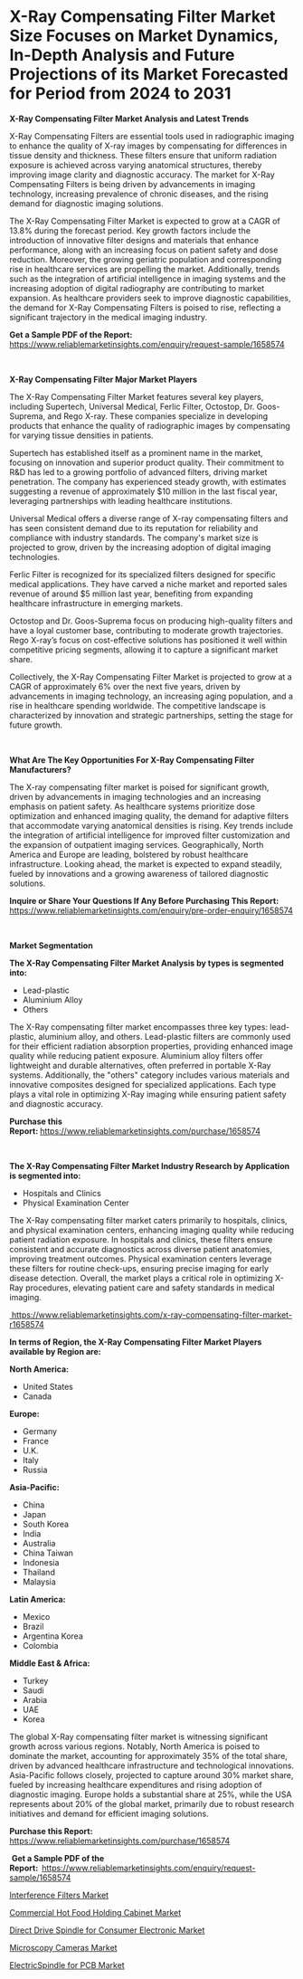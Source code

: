 <p><h1>X-Ray Compensating Filter Market Size Focuses on Market Dynamics, In-Depth Analysis and Future Projections of its Market Forecasted for Period from 2024 to 2031</h1></p><p><strong>X-Ray Compensating Filter Market Analysis and Latest Trends</strong></p>
<p><p>X-Ray Compensating Filters are essential tools used in radiographic imaging to enhance the quality of X-ray images by compensating for differences in tissue density and thickness. These filters ensure that uniform radiation exposure is achieved across varying anatomical structures, thereby improving image clarity and diagnostic accuracy. The market for X-Ray Compensating Filters is being driven by advancements in imaging technology, increasing prevalence of chronic diseases, and the rising demand for diagnostic imaging solutions.</p><p>The X-Ray Compensating Filter Market is expected to grow at a CAGR of 13.8% during the forecast period. Key growth factors include the introduction of innovative filter designs and materials that enhance performance, along with an increasing focus on patient safety and dose reduction. Moreover, the growing geriatric population and corresponding rise in healthcare services are propelling the market. Additionally, trends such as the integration of artificial intelligence in imaging systems and the increasing adoption of digital radiography are contributing to market expansion. As healthcare providers seek to improve diagnostic capabilities, the demand for X-Ray Compensating Filters is poised to rise, reflecting a significant trajectory in the medical imaging industry.</p></p>
<p><strong>Get a Sample PDF of the Report:&nbsp;</strong> <a href="https://www.reliablemarketinsights.com/enquiry/request-sample/1658574?utm_campaign=1338&utm_medium=2&utm_source=Github&utm_content=ia&utm_term=28092024&utm_id=x-ray-compensating-filter">https://www.reliablemarketinsights.com/enquiry/request-sample/1658574</a></p>
<p>&nbsp;</p>
<p><strong>X-Ray Compensating Filter Major Market Players</strong></p>
<p><p>The X-Ray Compensating Filter Market features several key players, including Supertech, Universal Medical, Ferlic Filter, Octostop, Dr. Goos-Suprema, and Rego X-ray. These companies specialize in developing products that enhance the quality of radiographic images by compensating for varying tissue densities in patients.</p><p>Supertech has established itself as a prominent name in the market, focusing on innovation and superior product quality. Their commitment to R&D has led to a growing portfolio of advanced filters, driving market penetration. The company has experienced steady growth, with estimates suggesting a revenue of approximately $10 million in the last fiscal year, leveraging partnerships with leading healthcare institutions.</p><p>Universal Medical offers a diverse range of X-ray compensating filters and has seen consistent demand due to its reputation for reliability and compliance with industry standards. The company's market size is projected to grow, driven by the increasing adoption of digital imaging technologies.</p><p>Ferlic Filter is recognized for its specialized filters designed for specific medical applications. They have carved a niche market and reported sales revenue of around $5 million last year, benefiting from expanding healthcare infrastructure in emerging markets.</p><p>Octostop and Dr. Goos-Suprema focus on producing high-quality filters and have a loyal customer base, contributing to moderate growth trajectories. Rego X-ray’s focus on cost-effective solutions has positioned it well within competitive pricing segments, allowing it to capture a significant market share.</p><p>Collectively, the X-Ray Compensating Filter Market is projected to grow at a CAGR of approximately 6% over the next five years, driven by advancements in imaging technology, an increasing aging population, and a rise in healthcare spending worldwide. The competitive landscape is characterized by innovation and strategic partnerships, setting the stage for future growth.</p></p>
<p>&nbsp;</p>
<p><strong>What Are The Key Opportunities For X-Ray Compensating Filter Manufacturers?</strong></p>
<p><p>The X-ray compensating filter market is poised for significant growth, driven by advancements in imaging technologies and an increasing emphasis on patient safety. As healthcare systems prioritize dose optimization and enhanced imaging quality, the demand for adaptive filters that accommodate varying anatomical densities is rising. Key trends include the integration of artificial intelligence for improved filter customization and the expansion of outpatient imaging services. Geographically, North America and Europe are leading, bolstered by robust healthcare infrastructure. Looking ahead, the market is expected to expand steadily, fueled by innovations and a growing awareness of tailored diagnostic solutions.</p></p>
<p><strong>Inquire or Share Your Questions If Any Before Purchasing This Report:</strong> <a href="https://www.reliablemarketinsights.com/enquiry/pre-order-enquiry/1658574?utm_campaign=1338&utm_medium=2&utm_source=Github&utm_content=ia&utm_term=28092024&utm_id=x-ray-compensating-filter">https://www.reliablemarketinsights.com/enquiry/pre-order-enquiry/1658574</a></p>
<p>&nbsp;</p>
<p><strong>Market Segmentation</strong></p>
<p><strong>The X-Ray Compensating Filter Market Analysis by types is segmented into:</strong></p>
<p><ul><li>Lead-plastic</li><li>Aluminium Alloy</li><li>Others</li></ul></p>
<p><p>The X-Ray compensating filter market encompasses three key types: lead-plastic, aluminium alloy, and others. Lead-plastic filters are commonly used for their efficient radiation absorption properties, providing enhanced image quality while reducing patient exposure. Aluminium alloy filters offer lightweight and durable alternatives, often preferred in portable X-Ray systems. Additionally, the "others" category includes various materials and innovative composites designed for specialized applications. Each type plays a vital role in optimizing X-Ray imaging while ensuring patient safety and diagnostic accuracy.</p></p>
<p><strong>Purchase this Report:&nbsp;</strong><a href="https://www.reliablemarketinsights.com/purchase/1658574?utm_campaign=1338&utm_medium=2&utm_source=Github&utm_content=ia&utm_term=28092024&utm_id=x-ray-compensating-filter">https://www.reliablemarketinsights.com/purchase/1658574</a></p>
<p>&nbsp;</p>
<p><strong>The X-Ray Compensating Filter Market Industry Research by Application is segmented into:</strong></p>
<p><ul><li>Hospitals and Clinics</li><li>Physical Examination Center</li></ul></p>
<p><p>The X-Ray compensating filter market caters primarily to hospitals, clinics, and physical examination centers, enhancing imaging quality while reducing patient radiation exposure. In hospitals and clinics, these filters ensure consistent and accurate diagnostics across diverse patient anatomies, improving treatment outcomes. Physical examination centers leverage these filters for routine check-ups, ensuring precise imaging for early disease detection. Overall, the market plays a critical role in optimizing X-Ray procedures, elevating patient care and safety standards in medical imaging.</p></p>
<p><a href="https://www.reliablemarketinsights.com/x-ray-compensating-filter-market-r1658574?utm_campaign=1338&utm_medium=2&utm_source=Github&utm_content=ia&utm_term=28092024&utm_id=x-ray-compensating-filter">&nbsp;https://www.reliablemarketinsights.com/x-ray-compensating-filter-market-r1658574</a></p>
<p><strong>In terms of Region, the X-Ray Compensating Filter Market Players available by Region are:</strong></p>
<p>
    <p> <strong> North America: </strong>
        <ul>
            <li>United States</li>
            <li>Canada</li>
        </ul>
        </p> 
    <p> <strong> Europe: </strong>
        <ul>
            <li>Germany</li>
            <li>France</li>
            <li>U.K.</li>
            <li>Italy</li>
            <li>Russia</li>
        </ul>
        </p> 
    <p> <strong> Asia-Pacific: </strong>
        <ul>
            <li>China</li>
            <li>Japan</li>
            <li>South Korea</li>
            <li>India</li>
            <li>Australia</li>
            <li>China Taiwan</li>
            <li>Indonesia</li>
            <li>Thailand</li>
            <li>Malaysia</li>
        </ul>
        </p> 
    <p> <strong> Latin America: </strong>
        <ul>
            <li>Mexico</li>
            <li>Brazil</li>
            <li>Argentina Korea</li>
            <li>Colombia</li>
        </ul>
        </p> 
    <p> <strong> Middle East & Africa: </strong>
        <ul>
            <li>Turkey</li>
            <li>Saudi</li>
            <li>Arabia</li>
            <li>UAE</li>
            <li>Korea</li>
        </ul>
    </p>
    </p>
<p><p>The global X-Ray compensating filter market is witnessing significant growth across various regions. Notably, North America is poised to dominate the market, accounting for approximately 35% of the total share, driven by advanced healthcare infrastructure and technological innovations. Asia-Pacific follows closely, projected to capture around 30% market share, fueled by increasing healthcare expenditures and rising adoption of diagnostic imaging. Europe holds a substantial share at 25%, while the USA represents about 20% of the global market, primarily due to robust research initiatives and demand for efficient imaging solutions.</p></p>
<p><strong>Purchase this Report: </strong><a href="https://www.reliablemarketinsights.com/purchase/1658574?utm_campaign=1338&utm_medium=2&utm_source=Github&utm_content=ia&utm_term=28092024&utm_id=x-ray-compensating-filter">https://www.reliablemarketinsights.com/purchase/1658574</a></p>
<p>&nbsp;<strong>Get a Sample PDF of the Report:&nbsp;&nbsp;</strong><a href="https://www.reliablemarketinsights.com/enquiry/request-sample/1658574?utm_campaign=1338&utm_medium=2&utm_source=Github&utm_content=ia&utm_term=28092024&utm_id=x-ray-compensating-filter">https://www.reliablemarketinsights.com/enquiry/request-sample/1658574</a></p>
<p><strong></strong></p>
<p><p><a href="https://www.linkedin.com/pulse/interference-filters-market-size-growth-trends-statistics-lj0le?trackingId=M3zERoLxQcm6h%2BR393WKYw%3D%3D&utm_campaign=1338&utm_medium=2&utm_source=Github&utm_content=ia&utm_term=28092024&utm_id=x-ray-compensating-filter">Interference Filters Market</a></p><p><a href="https://github.com/provorikovar/Market-Research-Report-List-6/blob/main/commercial-hot-food-holding-cabinet-market.md?utm_campaign=1338&utm_medium=2&utm_source=Github&utm_content=ia&utm_term=28092024&utm_id=x-ray-compensating-filter">Commercial Hot Food Holding Cabinet Market</a></p><p><a href="https://issuu.com/reportprime-2/docs/direct-drive-spindle-for-consumer-e_12e3c11c5a3b94?utm_campaign=1338&utm_medium=2&utm_source=Github&utm_content=ia&utm_term=28092024&utm_id=x-ray-compensating-filter">Direct Drive Spindle for Consumer Electronic Market</a></p><p><a href="https://www.linkedin.com/pulse/global-microscopy-cameras-market-size-share-analysis-product-usome?trackingId=Fnd8k%2BShRre6DGLA6uGW7A%3D%3D&utm_campaign=1338&utm_medium=2&utm_source=Github&utm_content=ia&utm_term=28092024&utm_id=x-ray-compensating-filter">Microscopy Cameras Market</a></p><p><a href="https://issuu.com/reportprime-2/docs/electricspindle-for-pcb-market-size_ff075f4928e564?utm_campaign=1338&utm_medium=2&utm_source=Github&utm_content=ia&utm_term=28092024&utm_id=x-ray-compensating-filter">ElectricSpindle for PCB Market</a></p></p>